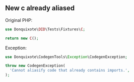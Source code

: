 ## New c already aliased

Original PHP:

```php
use Donquixote\DID\Tests\Fixtures\C;

return new C();
```

Exception:

```php
use Donquixote\CodegenTools\Exception\CodegenException;

throw new CodegenException(
  'Cannot aliasify code that already contains imports.',
);
```
